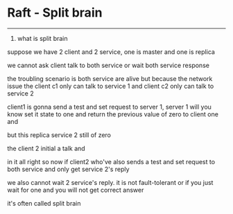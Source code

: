 # Raft - Split brain



---

1.  what is split brain



suppose we have 2 client and 2 service, one is master and one is replica



we cannot ask client talk to both service or wait both service response







the troubling scenario is both service are alive but because the network issue the client c1 only can talk to service 1 and client c2 only can talk to service 2



client1 is gonna send a test and set request to server 1, server 1 will you know set it state to one and return the previous value of zero to client one and



but this replica service 2 still of zero



the client 2 initial a talk and



in it all right so now if client2 who've also sends a test and set request to both service and only get service 2's reply



we also cannot wait 2 service's reply. it is not fault-tolerant or if you just wait for one and you will not get correct answer



it's often called split brain


